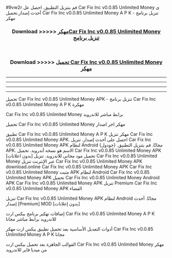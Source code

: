 #9vw2r قم بتنزيل التطبيق. احصل عل Car Fix Inc v0.0.85 Unlimited Money  ى أحدث إصدار.تحميل Car Fix Inc v0.0.85 Unlimited Money  A P K - تنزيل برنامج مهكر



<div align="center">
<h3>Download >>>>> <a href="https://ar-sites.web.app/?ar= Car Fix Inc v0.0.85 Unlimited Money ">مهكرCar Fix Inc v0.0.85 Unlimited Money  تنزيل برنامج</a></h3><br>

<h3>Download >>>>> <a href="https://ar-sites.web.app/?ar= Car Fix Inc v0.0.85 Unlimited Money ">تحميل Car Fix Inc v0.0.85 Unlimited Money  مهكر</a></h3>
</div>


----------------------------------------------------------

----------------------------------------------------------

----------------------------------------------------------

----------------------------------------------------------


تحميل Car Fix Inc v0.0.85 Unlimited Money  APK - تنزيل برنامج Car Fix Inc v0.0.85 Unlimited Money  A P K مهكرة

Car Fix Inc v0.0.85 Unlimited Money  برابط مباشر للاندرويد

تحميل Car Fix Inc v0.0.85 Unlimited Money  مهكر اخر اصدار

تطبيق Car Fix Inc v0.0.85 Unlimited Money  A P K مهكر
تنزيل Car Fix Inc v0.0.85 Unlimited Money  APK. احصل على أحدث إصدار.
تنزيل Car Fix Inc v0.0.85 Unlimited Money  APK لنظام Android مجانًا.
قم بتنزيل التطبيق. {جودول} APK. الاسم هو نسخة أندرويد.
تحميل Car Fix Inc v0.0.85 Unlimited Money  APK [بدون اعلانات]
تحميل مود مجاني للاندرويد.
تنزيل Car Fix Inc v0.0.85 Unlimited Money  عبر الإنترنت
تنزيل Car Fix Inc v0.0.85 Unlimited Money  APK
download.online Car Fix Inc v0.0.85 Unlimited Money  APK
Car Fix Inc v0.0.85 Unlimited Money  مثبت APK لنظام Android
Car Fix Inc v0.0.85 Unlimited Money  APK
تحميل Car Fix Inc v0.0.85 Unlimited Money  Android APK
Car Fix Inc v0.0.85 Unlimited Money  APK تنزيل Premium
Car Fix Inc v0.0.85 Unlimited Money  APK الفضاء

تنزيل Car Fix Inc v0.0.85 Unlimited Money  APK لنظام Android مجانًا. أحدث إصدار [Premium] MOD [بدون إعلانات]

إضافات تهكير برنامج بيكس ارت Car Fix Inc v0.0.85 Unlimited Money  A P K للاندرويد برابط مباشر مجانا

أدوات التعديل الأساسية بعد تحميل تطبيق بيكس ارت مهكر Car Fix Inc v0.0.85 Unlimited Money  A P K مجانا

القوالب الجاهزة بعد تحميل بيكس ارت Car Fix Inc v0.0.85 Unlimited Money  مهكر من ميديا فاير للاندرويد



